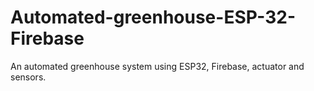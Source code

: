 # Automated-greenhouse-ESP-32-Firebase
An automated greenhouse system using ESP32, Firebase, actuator and sensors.

